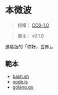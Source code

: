 本微波
=======


> 授權： [CC0-1.0](./LICENSE.md)

> 版本： v0.1.0

進階版的「你好，世界」。



## 範本

* [bash.sh](./src/sh_bash/main.sh)
* [node.js](./src/js_node/main.js)
* [golang.go](./src/go_golang/main.go)

